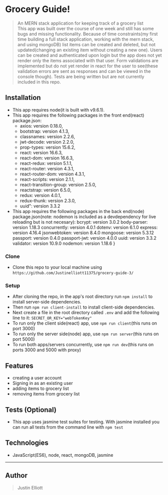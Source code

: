 # Grocery Guide!

> An MERN stack application for keeping track of a grocery list  
> This app was built over the course of one week and still has some bugs and missing functionality. Because of time constraints(my first time building a full stack application, working with the mern stack, and using mongoDB) list items can be created and deleted, but not updated(changing an existing item without creating a new one). Users can be created and authenticated upon login but the app does not yet render only the items associated with that user. Form validations are implemented but do not yet render in react for the user to see(these validation errors are sent as responses and can be viewed in the console though). Tests are being written but are not currently included in this repo.



## Installation

- This app requires node(it is built with v9.6.1).  
- This app requires the following packages in the front end(react) package.json:   
    - axios: version 0.18.0,
    - bootstrap: version 4.1.3,
    - classnames: version 2.2.6,
    - jwt-decode: version 2.2.0,
    - prop-types: version 15.6.2,
    - react: version 16.6.3,
    - react-dom: version 16.6.3,
    - react-redux: version 5.1.1,
    - react-router: version 4.3.1,
    - react-router-dom: version 4.3.1,
    - react-scripts: version 2.1.1,
    - react-transition-group: version 2.5.0,
    - reactstrap: version 6.5.0,
    - redux: version 4.0.1,
    - redux-thunk: version 2.3.0,
    - uuid": version 3.3.2
- This app requires the following packages in the back end(node) package.json(note: nodemon is included as a devdependency for live reloading but is not necesary):
    bcrypt: version 3.0.2
    body-parser: version 1.18.3
    concurrently: version 4.0.1
    dotenv: version 6.1.0
    express: version 4.16.4
    jsonwebtoken: version 8.4.0
    mongoose: version 5.3.12
    passport: version 0.4.0
    passport-jwt: version 4.0.0
    uuid: version 3.3.2
    validator: version 10.9.0
    nodemon: version 1.18.6
  }
### Clone

- Clone this repo to your local machine using `https://github.com/Justinelliott11375/grocery-guide-3/`

### Setup

- After cloning the repo, in the app's root directory run `npm install` to install server-side dependencies.
- Then run `npm run client-install` to install client-side dependencies.
- Next create a file in the root directory called `.env` and add the following line to it:
    `SECRET_OR_KEY="webTokenKey"`
- To run only the client side(react) app, use `npm run client`(this runs on port 3000)
- To run only the server side(node) app, use `npm run server`(this runs on port 5000)
- To run both apps/servers concurrently, use `npm run dev`(this runs on ports 3000 and 5000 with proxy)


## Features

- creating a user account  
- Signing in as an existing user
- adding items to grocery list 
- removing items from grocery list

## Tests (Optional)

- This app uses jasmine test suites for testing. With jasmine installed you can run all tests from the command line with `npm test`

## Technologies

- JavaScript(ES6), node, react, mongoDB, jasmine

---

## Author

> Justin Elliott